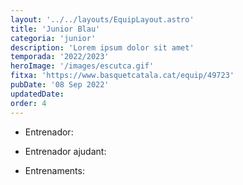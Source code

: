 ```yaml
---
layout: '../../layouts/EquipLayout.astro'
title: 'Junior Blau'
categoria: 'junior'
description: 'Lorem ipsum dolor sit amet'
temporada: '2022/2023'
heroImage: '/images/escutca.gif'
fitxa: 'https://www.basquetcatala.cat/equip/49723'
pubDate: '08 Sep 2022'
updatedDate:
order: 4
---
```


- Entrenador:

- Entrenador ajudant:

- Entrenaments:
